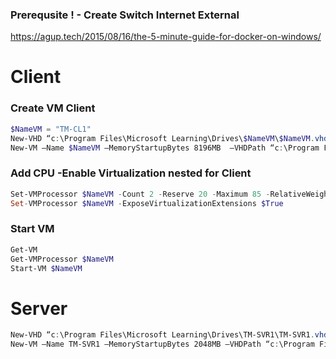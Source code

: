 ### Prerequsite ! - Create Switch Internet External
https://agup.tech/2015/08/16/the-5-minute-guide-for-docker-on-windows/
# Client
### Create VM Client
```powershell
$NameVM = "TM-CL1" 
New-VHD “c:\Program Files\Microsoft Learning\Drives\$NameVM\$NameVM.vhd” -ParentPath “c:\Program Files\Microsoft Learning\Base\Base20A-W10-1903.vhd”
New-VM –Name $NameVM –MemoryStartupBytes 8196MB  –VHDPath “c:\Program Files\Microsoft Learning\Drives\$NameVM\$NameVM.vhd” –SwitchName “Internet”
```

### Add CPU -Enable Virtualization nested for Client 

```powershell
Set-VMProcessor $NameVM -Count 2 -Reserve 20 -Maximum 85 -RelativeWeight 200
Set-VMProcessor $NameVM -ExposeVirtualizationExtensions $True
```

### Start VM
```powershell
Get-VM
Get-VMProcessor $NameVM
Start-VM $NameVM
```


# Server
```powershell
New-VHD “c:\Program Files\Microsoft Learning\Drives\TM-SVR1\TM-SVR1.vhd” -ParentPath “c:\Program Files\Microsoft Learning\Base\Base19D-WS19-1809.vhd”
New-VM –Name TM-SVR1 –MemoryStartupBytes 2048MB –VHDPath “c:\Program Files\Microsoft Learning\Drives\TM-SVR1\TM-SVR1.vhd” –SwitchName “Internet”
```
